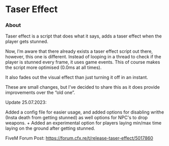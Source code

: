 # Taser Effect

### About
Taser effect is a script that does what it says, adds a taser effect when the player gets stunned.

Now, I’m aware that there already exists a taser effect script out there, however, this one is different. Instead of looping in a thread to check if the player is stunned every frame, it uses game events. This of course makes the script more optimised (0.0ms at all times).

It also fades out the visual effect than just turning it off in an instant.

These are small changes, but I’ve decided to share this as it does provide improvements over the “old one”.

Update 25.07.2023:

Added a config file for easier usage, and added options for disabling writhe (Insta death from getting stunned) as well options for NPC's to drop weapons. + Added an experimental option for players laying min/max time laying on the ground after getting stunned.

FiveM Forum Post: https://forum.cfx.re/t/release-taser-effect/5017860
